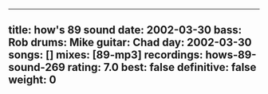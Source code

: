
---
title: how's 89 sound
date: 2002-03-30
bass:	Rob
drums:	Mike
guitar:	Chad
day: 2002-03-30
songs: []
mixes: [89-mp3]
recordings: hows-89-sound-269
rating: 7.0
best: false
definitive: false
weight: 0
---
